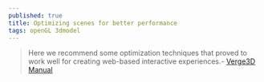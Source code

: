 ```yaml
---
published: true
title: Optimizing scenes for better performance
tags: openGL 3dmodel
---
```

> Here we recommend some optimization techniques that proved to work well for creating web-based interactive experiences.- [Verge3D Manual](https://www.soft8soft.com/docs/manual/en/introduction/Optimizing-WebGL-performance.html)
